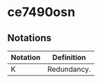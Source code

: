 # ce7490osn

## Notations

| Notation | Definition  |
| -------- | ----------- |
| K        | Redundancy. |

